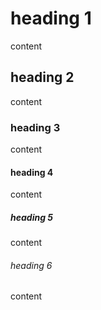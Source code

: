 # heading 1
content

## heading 2
content

### heading 3
content

#### heading 4
content

##### heading 5
content

###### heading 6
content

